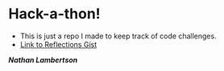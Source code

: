 # Hack-a-thon!

- This is just a repo I made to keep track of code challenges.
- [Link to Reflections Gist](https://gist.github.com/lambo1986/fc8edfbd611771f0daa21d7a2f2f7f7c)

  
***Nathan Lambertson***
